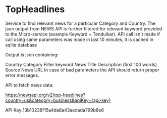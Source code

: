 # TopHeadlines

Service to find relevant news for a particular Category and Country. The json output from NEWS API is further filtered for relevant keyword provided to the Micro-service (example Keyword = Tendulkar).
API call isn't made if call using same parameters was made in last 10 minutes, it is cached in sqlite database

Output is json containing:

Country
Category
Filter keyword
News Title
Description (first 100 words)
Source News URL
In case of bad parameters the API should return proper error messages.

API to fetch news data:

https://newsapi.org/v2/top-headlines?country=us&category=business&apiKey={api-key}

API Key:13b10238f15a4da8a43aedada799b8e6
